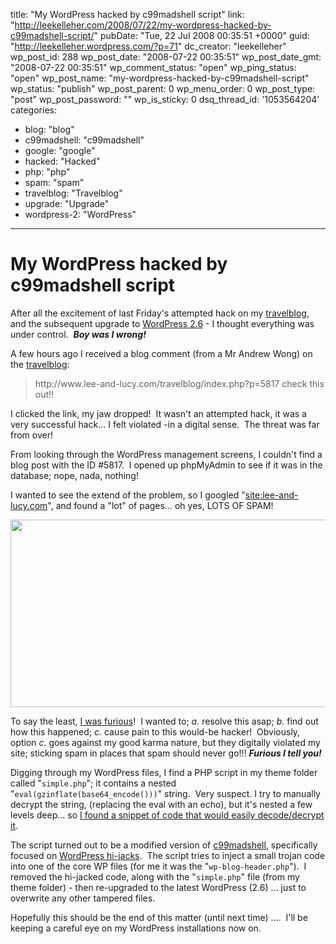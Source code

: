 title: "My WordPress hacked by c99madshell script"
link: "http://leekelleher.com/2008/07/22/my-wordpress-hacked-by-c99madshell-script/"
pubDate: "Tue, 22 Jul 2008 00:35:51 +0000"
guid: "http://leekelleher.wordpress.com/?p=71"
dc_creator: "leekelleher"
wp_post_id: 288
wp_post_date: "2008-07-22 00:35:51"
wp_post_date_gmt: "2008-07-22 00:35:51"
wp_comment_status: "open"
wp_ping_status: "open"
wp_post_name: "my-wordpress-hacked-by-c99madshell-script"
wp_status: "publish"
wp_post_parent: 0
wp_menu_order: 0
wp_post_type: "post"
wp_post_password: ""
wp_is_sticky: 0
dsq_thread_id: '1053564204'
categories:
  - blog: "blog"
  - c99madshell: "c99madshell"
  - google: "google"
  - hacked: "Hacked"
  - php: "php"
  - spam: "spam"
  - travelblog: "Travelblog"
  - upgrade: "Upgrade"
  - wordpress-2: "WordPress"

---

# My WordPress hacked by c99madshell script

After all the excitement of last Friday's attempted hack on my <a href="http://www.lee-and-lucy.com/">travelblog</a>, and the subsequent upgrade to <a href="http://wordpress.org/development/2008/07/wordpress-26-tyner/">WordPress 2.6</a> - I thought everything was under control.  <em><strong>Boy was I wrong!</strong></em>

A few hours ago I received a blog comment (from a Mr Andrew Wong) on the <a href="http://www.lee-and-lucy.com/travelblog/2008/07/19/attempted-hack/">travelblog</a>:
<blockquote>http://www.lee-and-lucy.com/travelblog/index.php?p=5817
check this out!!</blockquote>
I clicked the link, my jaw dropped!  It wasn't an attempted hack, it was a very successful hack... I felt violated -in a digital sense.  The threat was far from over!

From looking through the WordPress management screens, I couldn't find a blog post with the ID #5817.  I opened up phpMyAdmin to see if it was in the database; nope, nada, nothing!

I wanted to see the extend of the problem, so I googled "<a href="http://www.google.co.uk/search?q=site:lee-and-lucy.com">site:lee-and-lucy.com</a>", and found a "lot" of pages... oh yes, LOTS OF SPAM!

<a href="http://www.google.co.uk/search?q=site:lee-and-lucy.com"><img class="aligncenter size-full wp-image-76" src="http://leekelleher.com/wordpress/wp-content/uploads/2008/07/clipboard01.png" alt="" width="551" height="300" /></a>

To say the least, <a href="http://twitter.com/leekelleher/statuses/864498898">I was furious</a>!  I wanted to; <em>a.</em> resolve this asap; <em>b.</em> find out how this happened; <em>c.</em> cause pain to this would-be hacker!  Obviously, option <em>c.</em> goes against my good karma nature, but they digitally violated my site; sticking spam in places that spam should never go!!! <em><strong>Furious I tell you!</strong></em>

Digging through my WordPress files, I find a PHP script in my theme folder called "<code>simple.php</code>"; it contains a nested "<code>eval(gzinflate(base64_encode()))</code>" string.  Very suspect. I try to manually decrypt the string, (replacing the eval with an echo), but it's nested a few levels deep... so <a href="http://uk3.php.net/manual/en/function.eval.php#59862">I found a snippet of code that would easily decode/decrypt it</a>.

The script turned out to be a modified version of <a href="http://www.derekfountain.org/security_c99madshell.php">c99madshell</a>, specifically focused on <a href="http://wordpress.org/tags/c99madshell">WordPress hi-jacks</a>.  The script tries to inject a small trojan code into one of the core WP files (for me it was the "<code>wp-blog-header.php</code>").  I removed the hi-jacked code, along with the "<code>simple.php</code>" file (from my theme folder) - then re-upgraded to the latest WordPress (2.6) ... just to overwrite any other tampered files.

Hopefully this should be the end of this matter (until next time) ....  I'll be keeping a careful eye on my WordPress installations now on.